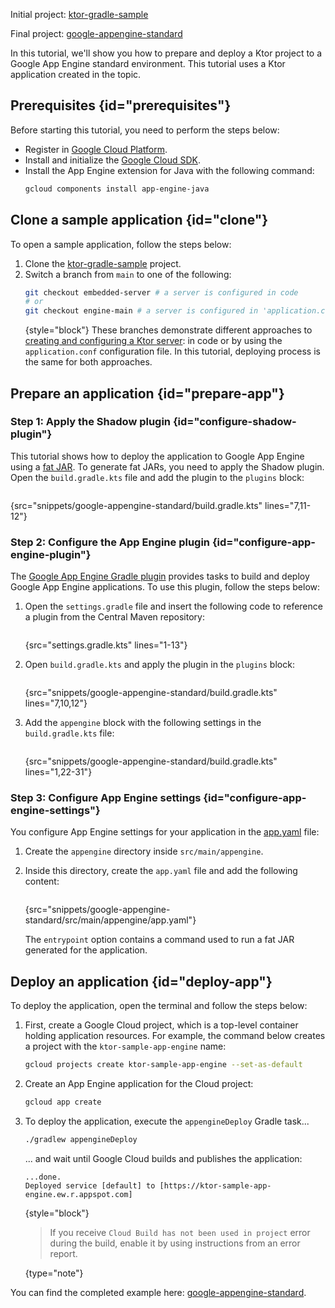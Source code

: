 [//]: # (title: Google App Engine)

<microformat>
<p>
<control>Initial project</control>: <a href="https://github.com/ktorio/ktor-gradle-sample/">ktor-gradle-sample</a>
</p>
<p>
<control>Final project</control>: <a href="https://github.com/ktorio/ktor-documentation/tree/main/codeSnippets/snippets/google-appengine-standard">google-appengine-standard</a>
</p>
</microformat>

In this tutorial, we'll show you how to prepare and deploy a Ktor project to a Google App Engine standard environment. This tutorial uses a Ktor application created in the [](Gradle.xml) topic.



## Prerequisites {id="prerequisites"}
Before starting this tutorial, you need to perform the steps below:
* Register in [Google Cloud Platform](https://console.cloud.google.com/).
* Install and initialize the [Google Cloud SDK](https://cloud.google.com/sdk/docs/install).
* Install the App Engine extension for Java with the following command:
   ```Bash
   gcloud components install app-engine-java
   ```

## Clone a sample application {id="clone"}
To open a sample application, follow the steps below:
1. Clone the [ktor-gradle-sample](https://github.com/ktorio/ktor-gradle-sample) project.
2. Switch a branch from `main` to one of the following:
   ```Bash
   git checkout embedded-server # a server is configured in code
   # or
   git checkout engine-main # a server is configured in 'application.conf'
   ```
   {style="block"}
   These branches demonstrate different approaches to [creating and configuring a Ktor server](create_server.xml): in code or by using the `application.conf` configuration file. In this tutorial, deploying process is the same for both approaches.

## Prepare an application {id="prepare-app"}
### Step 1: Apply the Shadow plugin {id="configure-shadow-plugin"}
This tutorial shows how to deploy the application to Google App Engine using a [fat JAR](fatjar.md). To generate fat JARs, you need to apply the Shadow plugin. Open the `build.gradle.kts` file and add the plugin to the `plugins` block:
```kotlin
```
{src="snippets/google-appengine-standard/build.gradle.kts" lines="7,11-12"}


### Step 2: Configure the App Engine plugin {id="configure-app-engine-plugin"}
The [Google App Engine Gradle plugin](https://github.com/GoogleCloudPlatform/app-gradle-plugin) provides tasks to build and deploy Google App Engine applications. To use this plugin, follow the steps below:

1. Open the `settings.gradle` file and insert the following code to reference a plugin from the Central Maven repository:
   ```groovy
   ```
   {src="settings.gradle.kts" lines="1-13"}

2. Open `build.gradle.kts` and apply the plugin in the `plugins` block:
   ```kotlin
   ```
   {src="snippets/google-appengine-standard/build.gradle.kts" lines="7,10,12"}

3. Add the `appengine` block with the following settings in the `build.gradle.kts` file:
   ```kotlin
   ```
   {src="snippets/google-appengine-standard/build.gradle.kts" lines="1,22-31"}


### Step 3: Configure App Engine settings {id="configure-app-engine-settings"}
You configure App Engine settings for your application in the [app.yaml](https://cloud.google.com/appengine/docs/standard/python/config/appref) file:
1. Create the `appengine` directory inside `src/main/appengine`.
2. Inside this directory, create the `app.yaml` file and add the following content:
   ```yaml
   ```
   {src="snippets/google-appengine-standard/src/main/appengine/app.yaml"}
   
   The `entrypoint` option contains a command used to run a fat JAR generated for the application.


## Deploy an application {id="deploy-app"}

To deploy the application, open the terminal and follow the steps below:

1. First, create a Google Cloud project, which is a top-level container holding application resources. For example, the command below creates a project with the `ktor-sample-app-engine` name:
   ```Bash
   gcloud projects create ktor-sample-app-engine --set-as-default
   ```
   
2. Create an App Engine application for the Cloud project:
   ```Bash
   gcloud app create
   ```

3. To deploy the application, execute the `appengineDeploy` Gradle task...
   ```Bash
   ./gradlew appengineDeploy
   ```
   ... and wait until Google Cloud builds and publishes the application:
   ```
   ...done.
   Deployed service [default] to [https://ktor-sample-app-engine.ew.r.appspot.com]
   ```
   {style="block"}
   > If you receive `Cloud Build has not been used in project` error during the build, enable it by using instructions from an error report.
   >
   {type="note"}

You can find the completed example here: [google-appengine-standard](https://github.com/ktorio/ktor-documentation/tree/main/codeSnippets/snippets/google-appengine-standard).
